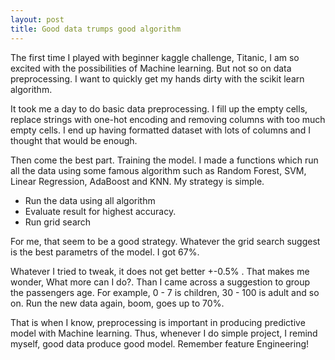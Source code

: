 ```yaml
---
layout: post
title: Good data trumps good algorithm
---
```


The first time I played with beginner kaggle challenge, Titanic, I am so excited with the possibilities of Machine learning. But not so on data preprocessing. I want to quickly get my hands dirty with the scikit learn algorithm. 

It took me a day to do basic data preprocessing. I fill up the empty cells, replace strings with one-hot encoding and removing columns with too much empty cells. I end up having formatted dataset with lots of columns and I thought that would be enough.

Then come the best part. Training the model. I made a functions which run all the data using some famous algorithm such as Random Forest, SVM, Linear Regression, AdaBoost and KNN. My strategy is simple. 

- Run the data using all algorithm
- Evaluate result for highest accuracy.
- Run grid search

For me, that seem to be a good strategy. Whatever the grid search suggest is the best parametrs of the model. I got 67%.

Whatever I tried to tweak, it does not get better +-0.5% . That makes me wonder, What more can I do?. Than I came across a suggestion to group the passengers age. For example, 0 - 7 is children, 30 - 100 is adult and so on. Run the new data again, boom, goes up to 70%.

That is when I know, preprocessing is important in producing predictive model with Machine learning. Thus, whenever I do simple project, I remind myself, good data produce good model. Remember feature Engineering!

